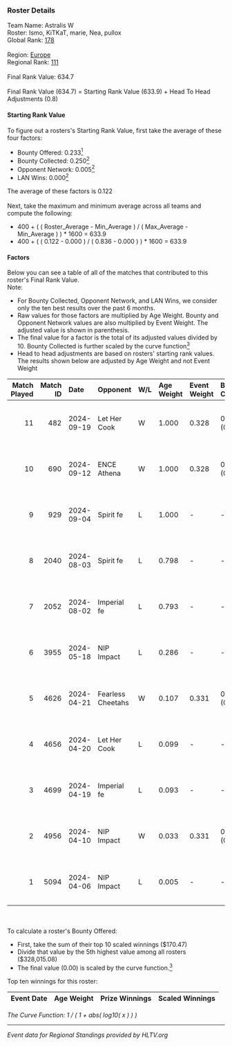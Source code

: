 ### Roster Details<br />
Team Name: Astralis W<br />
Roster: Ismo, KiTKaT, marie, Nea, pullox<br />
Global Rank: [178](../../standings_global_2024_10_02.md)<br />
<br />
Region: [Europe]( ../../standings_europe_2024_10_02.md)<br />
Regional Rank: [111]( ../../standings_europe_2024_10_02.md)<br />
<br />
Final Rank Value:  634.7<br />
<br />
Final Rank Value (634.7) = Starting Rank Value (633.9) + Head To Head Adjustments (0.8)<br />

#### Starting Rank Value<br />
To figure out a rosters's Starting Rank Value, first take the average of these four factors:<br />
- Bounty Offered: 0.233[<sup>1</sup>](#table2)
- Bounty Collected: 0.250[<sup>2</sup>](#table1)
- Opponent Network: 0.005[<sup>2</sup>](#table1)
- LAN Wins: 0.000[<sup>2</sup>](#table1)

The average of these factors is 0.122<br />
<br />
Next, take the maximum and minimum average across all teams and compute the following:<br />
- 400 + ( ( Roster_Average - Min_Average ) / ( Max_Average - Min_Average ) ) * 1600 = 633.9
- 400 + ( ( 0.122 - 0.000 ) / ( 0.836 - 0.000 ) ) * 1600 = 633.9


#### Factors<br />
Below you can see a table of all of the matches that contributed to this roster's Final Rank Value.<br />
Note:<br />

- For Bounty Collected, Opponent Network, and LAN Wins, we consider only the ten best results over the past 6 months.
- Raw values for those factors are multiplied by Age Weight. Bounty and Opponent Network values are also multiplied by Event Weight. The adjusted value is shown in parenthesis.
- The final value for a factor is the total of its adjusted values divided by 10. Bounty Collected is further scaled by the curve function[<sup>3</sup>](#curveFunction)
- Head to head adjustments are based on rosters' starting rank values. The results shown below are adjusted by Age Weight and not Event Weight
<span id="table1"></span><br />


| Match Played | Match ID | Date       | Opponent          | W/L | Age Weight | Event Weight | Bounty Collected | Opponent Network | LAN Wins  | H2H Adj. | Roster                           |
| -: | -: | :- | :- | :- | :- | :- | :- | :- | :- | -: | :- |
|           11 |      482 | 2024-09-19 | Let Her Cook      | W   | 1.000      | 0.328        | 0.030 (0.010)    | 0.111 (0.036)    | 0 (0.000) |    21.19 | Ismo, KiTKaT, marie, Nea, pullox |
|           10 |      690 | 2024-09-12 | ENCE Athena       | W   | 1.000      | 0.328        | 0.001 (0.000)    | 0.033 (0.011)    | 0 (0.000) |    14.09 | Ismo, KiTKaT, marie, Nea, pullox |
|            9 |      929 | 2024-09-04 | Spirit fe         | L   | 1.000      | -            | -                | -                | -         |   -14.24 | Ismo, KiTKaT, marie, Nea, pullox |
|            8 |     2040 | 2024-08-03 | Spirit fe         | L   | 0.798      | -            | -                | -                | -         |   -11.56 | Ismo, KiTKaT, marie, Nea, pullox |
|            7 |     2052 | 2024-08-02 | Imperial fe       | L   | 0.793      | -            | -                | -                | -         |    -5.05 | Ismo, KiTKaT, marie, Nea, pullox |
|            6 |     3955 | 2024-05-18 | NIP Impact        | L   | 0.286      | -            | -                | -                | -         |    -4.00 | Ann4, D7, KiTKaT, Nea, pullox    |
|            5 |     4626 | 2024-04-21 | Fearless Cheetahs | W   | 0.107      | 0.331        | 0.001 (0.000)    | 0.005 (0.000)    | 0 (0.000) |     1.46 | Ann4, D7, KiTKaT, Nea, pullox    |
|            4 |     4656 | 2024-04-20 | Let Her Cook      | L   | 0.099      | -            | -                | -                | -         |    -0.96 | Ann4, D7, KiTKaT, Nea, pullox    |
|            3 |     4699 | 2024-04-19 | Imperial fe       | L   | 0.093      | -            | -                | -                | -         |    -0.67 | Ann4, D7, KiTKaT, Nea, pullox    |
|            2 |     4956 | 2024-04-10 | NIP Impact        | W   | 0.033      | 0.331        | 0.004 (0.000)    | 0.190 (0.002)    | 0 (0.000) |     0.58 | Ann4, D7, KiTKaT, Nea, pullox    |
|            1 |     5094 | 2024-04-06 | NIP Impact        | L   | 0.005      | -            | -                | -                | -         |    -0.07 | Ann4, D7, KiTKaT, Nea, pullox    |

<br />
<span id="table2"></span><br />
To calculate a roster's Bounty Offered:<br />

- First, take the sum of their top 10 scaled winnings ($170.47)
- Divide that value by the 5th highest value among all rosters ($328,015.08)
- The final value (0.00) is scaled by the curve function.[<sup>3</sup>](#curveFunction)

Top ten winnings for this roster:<br />

| Event Date | Age Weight | Prize Winnings | Scaled Winnings |
| :- | -: | :- | :- |


<span id="curveFunction"></span>_The Curve Function: 1 / ( 1 + abs( log10( x ) ) )_<br />

---
_Event data for Regional Standings provided by HLTV.org_<br />
